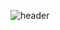 ![header](https://capsule-render.vercel.app/api?type=wave&color=auto&height=300&section=header&text=Hi%20Everyone!&fontSize=90)
